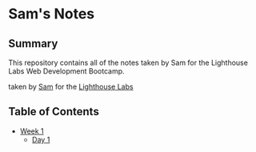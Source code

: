 # Sam's Notes

## Summary

This repository contains all of the notes taken by Sam for the Lighthouse Labs Web Development Bootcamp.

taken by [Sam](https://github.com/wbox/lighthouse-web-notes) for the [Lighthouse Labs](https://www.lighthouselabs.ca/)

## Table of Contents

* [Week 1](/Week_1)
  * [Day 1](/Week_1/Day_1)

